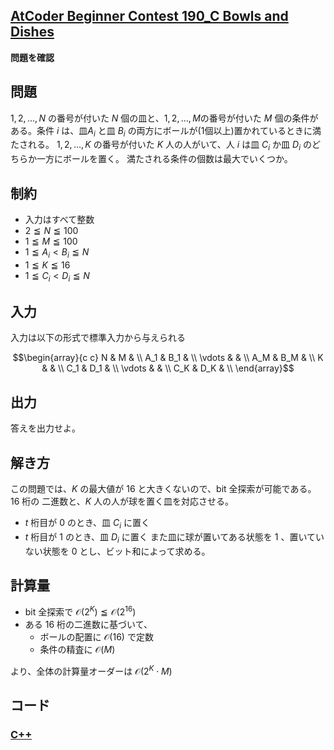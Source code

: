 ## [AtCoder Beginner Contest 190_C Bowls and Dishes](https://atcoder.jp/contests/abc190/tasks/abc190_c)

<!-- <details> -->
<summary><b>問題を確認</b></summary>

## 問題
$1,2,\dots,N$ の番号が付いた $N$ 個の皿と、$1,2,\dots,M$の番号が付いた $M$ 個の条件がある。条件 $i$ は、皿$A_i$ と皿 $B_i$ の両方にボールが($1$個以上)置かれているときに満たされる。
$1,2,\dots,K$ の番号が付いた $K$ 人の人がいて、人 $i$ は皿 $C_i$ か皿 $D_i$ のどちらか一方にボールを置く。
満たされる条件の個数は最大でいくつか。

## 制約
- 入力はすべて整数
- $2 \leqq N \leqq 100$
- $1 \leqq M \leqq 100$
- $1 \leqq A_i \lt B_i \leqq N$
- $1 \leqq K \leqq 16$
- $1 \leqq C_i \lt D_i \leqq N$

## 入力
入力は以下の形式で標準入力から与えられる
```math
\begin{array}{c c}
N & M & \\
A_1 & B_1 & \\
\vdots & & \\
A_M & B_M & \\
K & & \\
C_1 & D_1 & \\
\vdots & & \\
C_K & D_K & \\
\end{array}
```

## 出力
答えを出力せよ。

<!-- </details> -->

## 解き方
この問題では、$K$ の最大値が $16$ と大きくないので、$\mathrm{bit}$ 全探索が可能である。
$16$ 桁の 二進数と、$K$ 人の人が球を置く皿を対応させる。
- $t$ 桁目が $0$ のとき、皿 $C_i$ に置く
- $t$ 桁目が $1$ のとき、皿 $D_i$ に置く
また皿に球が置いてある状態を $1$ 、置いていない状態を $0$ とし、ビット和によって求める。

## 計算量
- $\mathrm{bit}$ 全探索で $\mathcal{O}(2^K) \leqq \mathcal{O}(2^{16})$
- ある $16$ 桁の二進数に基づいて、
    - ボールの配置に $\mathcal{O}(16)$ で定数
    - 条件の精査に $\mathcal{O}(M)$

より、全体の計算量オーダーは $\mathcal{O}(2^K \cdot M)$


## コード
### [C++](abc190_c.cpp)